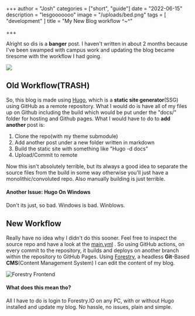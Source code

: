 +++
author = "Josh"
categories = ["short", "guide"]
date = "2022-06-15"
description = "lesgooooooo"
image = "/uploads/bed.png"
tags = [
    "development"
    ]
title = "My New Blog workflow ^~^"

+++
<!--more-->

Alright so dis is a **banger** post. I haven't written in about 2 months because I've been swamped with campus work and updating the blog became tiresome with the workflow I had going. 

 ![](https://macawls.dev/apu-gallery/apu/beer.jpeg)

## Old Workflow(TRASH)

So, this blog is made using [Hugo](), which is a **static site generator**(SSG) using GitHub as a remote repository. What I would do is have all of my files up on Github including the build which would be put under the "docs/" folder for hosting and Github pages. What I would have to do to **add another** post is:

1. Clone the repo(with my theme submodule)
2. Add another post under a new folder written in markdown
3. Build the static site with something like "Hugo -d docs" 
4. Upload/Commit to remote

Now this isn't absolutely terrible, but its always a good idea to separate the source files from the build in some way otherwise you'll just have a monolithic/convoluted repo. Also manually building is just terrible. 

#### Another Issue: Hugo On Windows

Don't its just, so bad. Windows is bad. Winblows. 

## New Workflow 

Really have no idea why I didn't do this sooner. Feel free to inspect the source repo and have a look at the [main.yml](https://github.com/Macawls/blog/blob/based/.github/workflows/main.yml "main.yml") . So using GitHub actions, on every commit to the repository, it builds and deploys on another branch within the repository to GitHub Pages. Using [Forestry](), a headless **Git**-Based **CMS**(Content Management System) I can edit the content of my blog. 

![Forestry Frontend](https://i.imgur.com/DV6cRA6.png)

#### What does this mean tho?

All I have to do is login to Forestry.IO on any PC, with or without Hugo installed and update my blog. No hassle, no issues, plain and simple. 